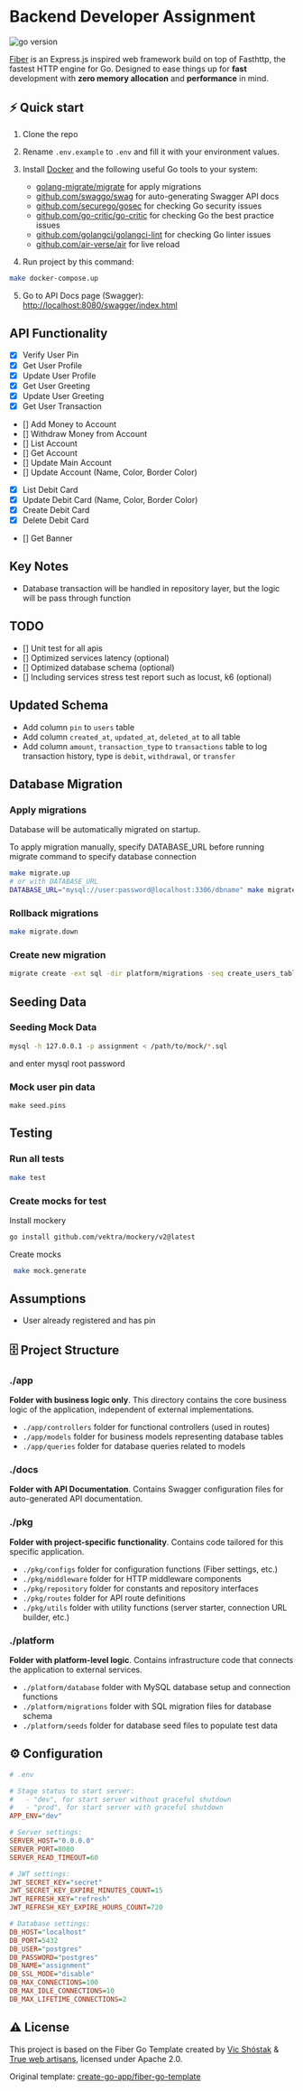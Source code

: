 # Backend Developer Assignment

<img src="https://img.shields.io/badge/Go-1.23-00ADD8?style=for-the-badge&logo=go" alt="go version" />&nbsp;<a href="https://goreportcard.com/report/github.com/create-go-app/fiber-go-template" target="_blank">

[Fiber](https://gofiber.io/) is an Express.js inspired web framework build on top of Fasthttp, the fastest HTTP engine for Go. Designed to ease things up for **fast** development with **zero memory allocation** and **performance** in mind.

## ⚡️ Quick start
1. Clone the repo
2. Rename `.env.example` to `.env` and fill it with your environment values.
3. Install [Docker](https://www.docker.com/get-started) and the following useful Go tools to your system:

   - [golang-migrate/migrate](https://github.com/golang-migrate/migrate#cli-usage) for apply migrations
   - [github.com/swaggo/swag](https://github.com/swaggo/swag) for auto-generating Swagger API docs
   - [github.com/securego/gosec](https://github.com/securego/gosec) for checking Go security issues
   - [github.com/go-critic/go-critic](https://github.com/go-critic/go-critic) for checking Go the best practice issues
   - [github.com/golangci/golangci-lint](https://github.com/golangci/golangci-lint) for checking Go linter issues
   - [github.com/air-verse/air](https://github.com/air-verse/air) for live reload

4. Run project by this command:

```bash
make docker-compose.up
```

5. Go to API Docs page (Swagger): [http://localhost:8080/swagger/index.html](http://localhost:8080/swagger/index.html)

## API Functionality
- [x] Verify User Pin
- [x] Get User Profile
- [x] Update User Profile
- [x] Get User Greeting
- [x] Update User Greeting
- [x] Get User Transaction
- [] Add Money to Account
- [] Withdraw Money from Account
- [] List Account
- [] Get Account
- [] Update Main Account
- [] Update Account (Name, Color, Border Color)
- [x] List Debit Card
- [x] Update Debit Card (Name, Color, Border Color)
- [x] Create Debit Card
- [x] Delete Debit Card
- [] Get Banner

## Key Notes
- Database transaction will be handled in repository layer, but the logic will be pass through function


## TODO
- [] Unit test for all apis
- [] Optimized services latency (optional)
- [] Optimized database schema (optional)
- [] Including services stress test report such as locust, k6 (optional)

## Updated Schema
- Add column `pin` to `users` table
- Add column `created_at`, `updated_at`, `deleted_at` to all table
- Add column `amount`, `transaction_type` to `transactions` table to log transaction history, type is `debit`, `withdrawal`, or `transfer`



## Database Migration

### Apply migrations

Database will be automatically migrated on startup.

To apply migration manually, specify DATABASE_URL before running migrate command to specify database connection
```bash
make migrate.up
# or with DATABASE_URL
DATABASE_URL="mysql://user:password@localhost:3306/dbname" make migrate.up
```

### Rollback migrations
```bash
make migrate.down
```

### Create new migration
```bash
migrate create -ext sql -dir platform/migrations -seq create_users_table
```


## Seeding Data

### Seeding Mock Data
```bash
mysql -h 127.0.0.1 -p assignment < /path/to/mock/*.sql
```
and enter mysql root password

### Mock user pin data
```
make seed.pins
```


## Testing
### Run all tests
```bash
make test
```

### Create mocks for test

Install mockery
```bash
go install github.com/vektra/mockery/v2@latest
```

Create mocks
```bash
 make mock.generate
```

## Assumptions
- User already registered and has pin



## 🗄 Project Structure

### ./app

**Folder with business logic only**. This directory contains the core business logic of the application, independent of external implementations.

- `./app/controllers` folder for functional controllers (used in routes)
- `./app/models` folder for business models representing database tables
- `./app/queries` folder for database queries related to models

### ./docs

**Folder with API Documentation**. Contains Swagger configuration files for auto-generated API documentation.

### ./pkg

**Folder with project-specific functionality**. Contains code tailored for this specific application.

- `./pkg/configs` folder for configuration functions (Fiber settings, etc.)
- `./pkg/middleware` folder for HTTP middleware components
- `./pkg/repository` folder for constants and repository interfaces
- `./pkg/routes` folder for API route definitions
- `./pkg/utils` folder with utility functions (server starter, connection URL builder, etc.)

### ./platform

**Folder with platform-level logic**. Contains infrastructure code that connects the application to external services.

- `./platform/database` folder with MySQL database setup and connection functions
- `./platform/migrations` folder with SQL migration files for database schema
- `./platform/seeds` folder for database seed files to populate test data


## ⚙️ Configuration

```ini
# .env

# Stage status to start server:
#   - "dev", for start server without graceful shutdown
#   - "prod", for start server with graceful shutdown
APP_ENV="dev"

# Server settings:
SERVER_HOST="0.0.0.0"
SERVER_PORT=8080
SERVER_READ_TIMEOUT=60

# JWT settings:
JWT_SECRET_KEY="secret"
JWT_SECRET_KEY_EXPIRE_MINUTES_COUNT=15
JWT_REFRESH_KEY="refresh"
JWT_REFRESH_KEY_EXPIRE_HOURS_COUNT=720

# Database settings:
DB_HOST="localhost"
DB_PORT=5432
DB_USER="postgres"
DB_PASSWORD="postgres"
DB_NAME="assignment"
DB_SSL_MODE="disable"
DB_MAX_CONNECTIONS=100
DB_MAX_IDLE_CONNECTIONS=10
DB_MAX_LIFETIME_CONNECTIONS=2
```

## ⚠️ License

This project is based on the Fiber Go Template created by [Vic Shóstak](https://shostak.dev/) & [True web artisans](https://1wa.co/), licensed under Apache 2.0.

Original template: [create-go-app/fiber-go-template](https://github.com/create-go-app/fiber-go-template)
